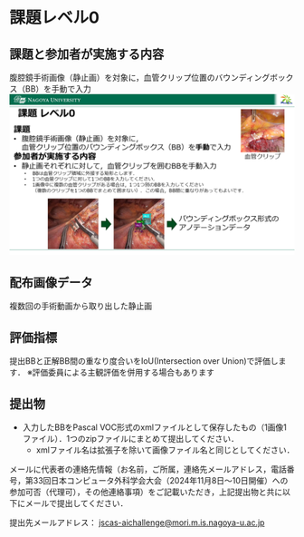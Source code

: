 # 課題レベル0

## 課題と参加者が実施する内容
腹腔鏡手術画像（静止画）を対象に，血管クリップ位置のバウンディングボックス（BB）を手動で入力
![課題と参加者が実施する内容](level0_kadai.png)

## 配布画像データ
複数回の手術動画から取り出した静止画

## 評価指標
提出BBと正解BB間の重なり度合いをIoU(Intersection over Union)で評価します．
※評価委員による主観評価を併用する場合もあります

## 提出物
- 入力したBBをPascal VOC形式のxmlファイルとして保存したもの（1画像1ファイル）．1つのzipファイルにまとめて提出してください．
   - xmlファイル名は拡張子を除いて画像ファイル名と同じとしてください．

メールに代表者の連絡先情報（お名前，ご所属，連絡先メールアドレス，電話番号，第33回日本コンピュータ外科学会大会（2024年11月8日～10日開催）への参加可否（代理可），その他連絡事項）をご記載いただき，上記提出物と共に以下にメールで提出してください．

提出先メールアドレス：
jscas-aichallenge@mori.m.is.nagoya-u.ac.jp
